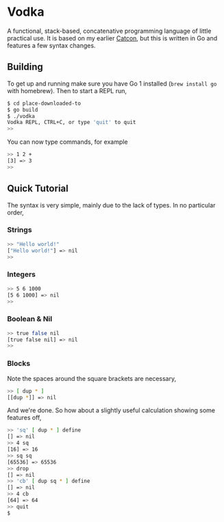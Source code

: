 # Vodka

A functional, stack-based, concatenative programming language of little
practical use. It is based on my earlier [Catcon][cc], but this is written in Go
and features a few syntax changes.


## Building

To get up and running make sure you have Go 1 installed (`brew install go` with
homebrew). Then to start a REPL run,

``` bash
$ cd place-downloaded-to
$ go build
$ ./vodka
Vodka REPL, CTRL+C, or type 'quit' to quit
>>
```

You can now type commands, for example

``` bash
>> 1 2 +
[3] => 3
>>
```


## Quick Tutorial

The syntax is very simple, mainly due to the lack of types. In no particular
order,

### Strings

``` bash
>> "Hello world!"
["Hello world!"] => nil
>>
```

### Integers

``` bash
>> 5 6 1000
[5 6 1000] => nil
>>
```

### Boolean & Nil

``` bash
>> true false nil
[true false nil] => nil
>>
```

### Blocks

Note the spaces around the square brackets are necessary,

``` bash
>> [ dup * ]
[[dup *]] => nil
```

And we're done. So how about a slightly useful calculation showing some features
off,

``` bash
>> 'sq' [ dup * ] define
[] => nil
>> 4 sq
[16] => 16
>> sq sq
[65536] => 65536
>> drop
[] => nil
>> 'cb' [ dup sq * ] define
[] => nil
>> 4 cb
[64] => 64
>> quit
$
```

[cc]: http://github.com/hawx/catcon
